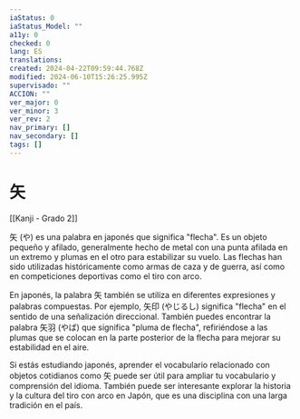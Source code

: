 ```yaml
---
iaStatus: 0
iaStatus_Model: ""
a11y: 0
checked: 0
lang: ES
translations: 
created: 2024-04-22T09:59:44.768Z
modified: 2024-06-10T15:26:25.995Z
supervisado: ""
ACCION: ""
ver_major: 0
ver_minor: 3
ver_rev: 2
nav_primary: []
nav_secondary: []
tags: []
---
```

# 矢

[[Kanji - Grado 2]]

矢 (や) es una palabra en japonés que significa "flecha". Es un objeto pequeño y afilado, generalmente hecho de metal con una punta afilada en un extremo y plumas en el otro para estabilizar su vuelo. Las flechas han sido utilizadas históricamente como armas de caza y de guerra, así como en competiciones deportivas como el tiro con arco.

En japonés, la palabra 矢 también se utiliza en diferentes expresiones y palabras compuestas. Por ejemplo, 矢印 (やじるし) significa "flecha" en el sentido de una señalización direccional. También puedes encontrar la palabra 矢羽 (やば) que significa "pluma de flecha", refiriéndose a las plumas que se colocan en la parte posterior de la flecha para mejorar su estabilidad en el aire.

Si estás estudiando japonés, aprender el vocabulario relacionado con objetos cotidianos como 矢 puede ser útil para ampliar tu vocabulario y comprensión del idioma. También puede ser interesante explorar la historia y la cultura del tiro con arco en Japón, que es una disciplina con una larga tradición en el país.
